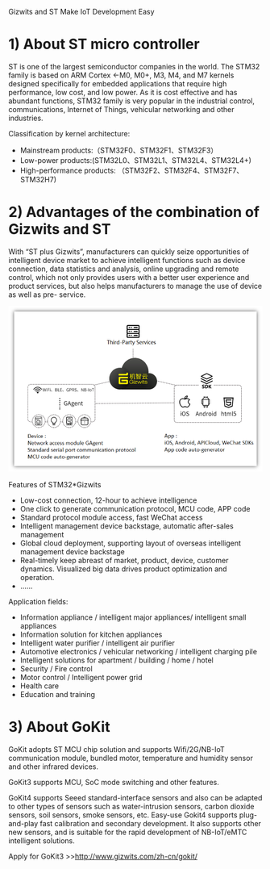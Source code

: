 Gizwits and ST Make IoT Development Easy
# 1) About ST micro controller
ST is one of the largest semiconductor companies in the world. The STM32 family is based on ARM Cortex <-M0, M0+, M3, M4, and M7 kernels designed specifically for embedded applications that require high performance, low cost, and low power. As it is cost effective and has abundant functions, STM32 family is very popular in the industrial control, communications, Internet of Things, vehicular networking and other industries.

Classification by kernel architecture:
 - Mainstream products:（STM32F0、STM32F1、STM32F3）
 - Low-power products:(STM32L0、STM32L1、STM32L4、STM32L4+)
 - High-performance products: （STM32F2、STM32F4、STM32F7、STM32H7)


# 2) Advantages of the combination of Gizwits and ST
With “ST plus Gizwits”, manufacturers can quickly seize opportunities of intelligent device market to achieve intelligent functions such as device connection, data statistics and analysis, online upgrading and remote control, which not only provides users with a better user experience and product services, but also helps manufacturers to manage the use of device as well as pre- service.


![Gizwits and ST Make IoT Development Easy](/assets/en-us/UserManual/ST_IoT/12345.png)

Features of STM32*Gizwits
 - Low-cost connection, 12-hour to achieve intelligence 
 - One click to generate communication protocol, MCU code, APP code
 - Standard protocol module access, fast WeChat access
 - Intelligent management device backstage, automatic after-sales management
 - Global cloud deployment, supporting layout of overseas intelligent management device backstage
 - Real-timely keep abreast of market, product, device, customer dynamics. Visualized big data drives product optimization and operation.
 - ......


Application fields:
 - Information appliance / intelligent major appliances/ intelligent small appliances
 - Information solution for kitchen appliances
 - Intelligent water purifier / intelligent air purifier
 - Automotive electronics / vehicular networking / intelligent charging pile
 - Intelligent solutions for apartment / building / home / hotel
 - Security / Fire control
 - Motor control / Intelligent power grid
 - Health care
 - Education and training




# 3) About GoKit 
GoKit adopts ST MCU chip solution and supports Wifi/2G/NB-IoT communication module, bundled motor, temperature and humidity sensor and other infrared devices.

GoKit3 supports MCU, SoC mode switching and other features.


GoKit4 supports Seeed standard-interface sensors and also can be adapted to other types of sensors such as water-intrusion sensors, carbon dioxide sensors, soil sensors, smoke sensors, etc.
Easy-use Gokit4 supports plug-and-play fast calibration and secondary development. It also supports other new sensors, and is suitable for the rapid development of NB-IoT/eMTC intelligent solutions.


Apply for GoKit3 >>http://www.gizwits.com/zh-cn/gokit/




